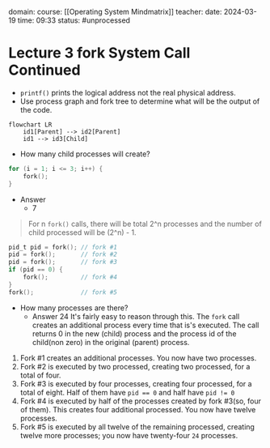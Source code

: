 domain: 
course: [[Operating System Mindmatrix]]
teacher:
date: 2024-03-19
time: 09:33
status: #unprocessed

# Lecture 3 fork System Call Continued
- `printf()` prints the logical address not the real physical address.
- Use process graph and fork tree to determine what will be the output of the code.
```mermaid
flowchart LR
	id1[Parent] --> id2[Parent]
	id1 --> id3[Child]
```

- How many child processes will create?
```c
for (i = 1; i <= 3; i++) {
	fork();
}
```
- Answer
	- 7

> For n `fork()` calls, there will be total 2^n processes and the number of child processed will be (2^n) - 1.

```c
pid_t pid = fork(); // fork #1
pid = fork();       // fork #2
pid = fork();       // fork #3
if (pid == 0) {
	fork();         // fork #4
}
fork();             // fork #5
```
- How many processes are there?
	- Answer 24
It's fairly easy to reason through this. The `fork` call creates an additional process every time that is's executed. The call returns 0 in the new (child) process and the process id of the child(non zero) in the original (parent) process.
1. Fork #1 creates an additional processes. You now have two processes.
2. Fork #2 is executed by two processed, creating two processed, for a total of four.
3. Fork #3 is executed by four processes, creating four processed, for a total of eight. Half of them have `pid == 0` and half have `pid != 0` 
4. Fork #4 is executed by half of the processes created by fork #3(so, four of them). This creates four additional processed. You now have twelve processes.
5. Fork #5 is executed by all twelve of the remaining processed, creating twelve more processes; you now have twenty-four `24` processes.